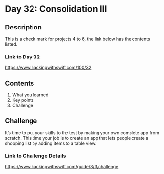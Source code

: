 
# Day 32: Consolidation III

## Description 
This is a check mark for projects 4 to 6, the link below has the contents listed.

### Link to Day 32
https://www.hackingwithswift.com/100/32

## Contents
1. What you learned
2. Key points
3. Challenge

## Challenge

It’s time to put your skills to the test by making your own complete app from scratch. This time your job is to create an app that lets people create a shopping list by adding items to a table view.

### Link to Challenge Details
https://www.hackingwithswift.com/guide/3/3/challenge

